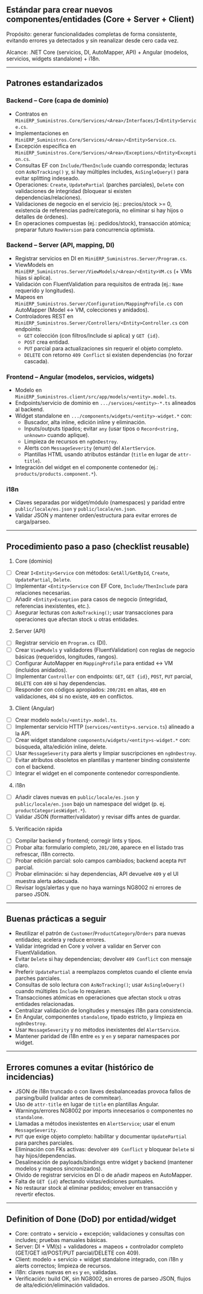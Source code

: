 ## Estándar para crear nuevos componentes/entidades (Core + Server + Client)

Propósito: generar funcionalidades completas de forma consistente, evitando errores ya detectados y sin reanalizar desde cero cada vez.

Alcance: .NET Core (servicios, DI, AutoMapper, API) + Angular (modelos, servicios, widgets standalone) + i18n.

---

## Patrones estandarizados

### Backend – Core (capa de dominio)
- Contratos en `MiniERP_Suministros.Core/Services/<Area>/Interfaces/I<Entity>Service.cs`.
- Implementaciones en `MiniERP_Suministros.Core/Services/<Area>/<Entity>Service.cs`.
- Excepción específica en `MiniERP_Suministros.Core/Services/<Area>/Exceptions/<Entity>Exception.cs`.
- Consultas EF con `Include/ThenInclude` cuando corresponda; lecturas con `AsNoTracking()` y, si hay múltiples includes, `AsSingleQuery()` para evitar splitting indeseado.
- Operaciones: `Create`, `UpdatePartial` (parches parciales), `Delete` con validaciones de integridad (bloquear si existen dependencias/relaciones).
- Validaciones de negocio en el servicio (ej.: precios/stock >= 0, existencia de referencias padre/categoría, no eliminar si hay hijos o detalles de órdenes).
- En operaciones compuestas (ej.: pedidos/stock), transacción atómica; preparar futuro `RowVersion` para concurrencia optimista.

### Backend – Server (API, mapping, DI)
- Registrar servicios en DI en `MiniERP_Suministros.Server/Program.cs`.
- ViewModels en `MiniERP_Suministros.Server/ViewModels/<Area>/<Entity>VM.cs` (+ VMs hijas si aplica).
- Validación con FluentValidation para requisitos de entrada (ej.: `Name` requerido y longitudes).
- Mapeos en `MiniERP_Suministros.Server/Configuration/MappingProfile.cs` con AutoMapper (Model ↔ VM, colecciones y anidados).
- Controladores REST en `MiniERP_Suministros.Server/Controllers/<Entity>Controller.cs` con endpoints:
	- `GET` colección (con filtros/Include si aplica) y `GET {id}`.
	- `POST` crea entidad.
	- `PUT` parcial para actualizaciones sin requerir el objeto completo.
	- `DELETE` con retorno `409 Conflict` si existen dependencias (no forzar cascada).

### Frontend – Angular (modelos, servicios, widgets)
- Modelo en `MiniERP_Suministros.client/src/app/models/<entity>.model.ts`.
- Endpoints/servicio de dominio en `.../services/<entity>-*.ts` alineados al backend.
- Widget standalone en `.../components/widgets/<entity>-widget.*` con:
	- Buscador, alta inline, edición inline y eliminación.
	- Inputs/outputs tipados; evitar `any` (usar tipos o `Record<string, unknown>` cuando aplique).
	- Limpieza de recursos en `ngOnDestroy`.
	- Alerts con `MessageSeverity` (enum) del `AlertService`.
	- Plantillas HTML usando atributos estándar (`title` en lugar de `attr-title`).
- Integración del widget en el componente contenedor (ej.: `products/products.component.*`).

### i18n
- Claves separadas por widget/módulo (namespaces) y paridad entre `public/locale/es.json` y `public/locale/en.json`.
- Validar JSON y mantener orden/estructura para evitar errores de carga/parseo.

---

## Procedimiento paso a paso (checklist reusable)

1) Core (dominio)
- [ ] Crear `I<Entity>Service` con métodos: `GetAll/GetById`, `Create`, `UpdatePartial`, `Delete`.
- [ ] Implementar `<Entity>Service` con EF Core, `Include/ThenInclude` para relaciones necesarias.
- [ ] Añadir `<Entity>Exception` para casos de negocio (integridad, referencias inexistentes, etc.).
- [ ] Asegurar lecturas con `AsNoTracking()`; usar transacciones para operaciones que afectan stock u otras entidades.

2) Server (API)
- [ ] Registrar servicio en `Program.cs` (DI).
- [ ] Crear `ViewModels` y validadores (FluentValidation) con reglas de negocio básicas (requeridos, longitudes, rangos).
- [ ] Configurar AutoMapper en `MappingProfile` para entidad ↔ VM (incluidos anidados).
- [ ] Implementar `Controller` con endpoints: `GET`, `GET {id}`, `POST`, `PUT` parcial, `DELETE` con `409` si hay dependencias.
- [ ] Responder con códigos apropiados: `200/201` en altas, `400` en validaciones, `404` si no existe, `409` en conflictos.

3) Client (Angular)
- [ ] Crear modelo `models/<entity>.model.ts`.
- [ ] Implementar servicio HTTP (`services/<entity>s.service.ts`) alineado a la API.
- [ ] Crear widget standalone `components/widgets/<entity>s-widget.*` con: búsqueda, alta/edición inline, delete.
- [ ] Usar `MessageSeverity` para alerts y limpiar suscripciones en `ngOnDestroy`.
- [ ] Evitar atributos obsoletos en plantillas y mantener binding consistente con el backend.
- [ ] Integrar el widget en el componente contenedor correspondiente.

4) i18n
- [ ] Añadir claves nuevas en `public/locale/es.json` y `public/locale/en.json` bajo un namespace del widget (p. ej. `productCategoriesWidget.*`).
- [ ] Validar JSON (formatter/validator) y revisar diffs antes de guardar.

5) Verificación rápida
- [ ] Compilar backend y frontend; corregir lints y tipos.
- [ ] Probar alta: formulario completo, `201/200`, aparece en el listado tras refrescar, i18n correcto.
- [ ] Probar edición parcial: solo campos cambiados; backend acepta `PUT` parcial.
- [ ] Probar eliminación: si hay dependencias, API devuelve `409` y el UI muestra alerta adecuada.
- [ ] Revisar logs/alertas y que no haya warnings NG8002 ni errores de parseo JSON.

---

## Buenas prácticas a seguir
- Reutilizar el patrón de `Customer`/`ProductCategory`/`Orders` para nuevas entidades; acelera y reduce errores.
- Validar integridad en Core y volver a validar en Server con FluentValidation.
- Evitar `Delete` si hay dependencias; devolver `409 Conflict` con mensaje claro.
- Preferir `UpdatePartial` a reemplazos completos cuando el cliente envía parches parciales.
- Consultas de solo lectura con `AsNoTracking()`; usar `AsSingleQuery()` cuando múltiples `Include` lo requieran.
- Transacciones atómicas en operaciones que afectan stock u otras entidades relacionadas.
- Centralizar validación de longitudes y mensajes i18n para consistencia.
- En Angular, componentes `standalone`, tipado estricto, y limpieza en `ngOnDestroy`.
- Usar `MessageSeverity` y no métodos inexistentes del `AlertService`.
- Mantener paridad de i18n entre `es` y `en` y separar namespaces por widget.

---

## Errores comunes a evitar (histórico de incidencias)
- JSON de i18n truncado o con llaves desbalanceadas provoca fallos de parsing/build (validar antes de commitear).
- Uso de `attr-title` en lugar de `title` en plantillas Angular.
- Warnings/errores NG8002 por imports innecesarios o componentes no `standalone`.
- Llamadas a métodos inexistentes en `AlertService`; usar el enum `MessageSeverity`.
- `PUT` que exige objeto completo: habilitar y documentar `UpdatePartial` para parches parciales.
- Eliminación con FKs activas: devolver `409 Conflict` y bloquear `Delete` si hay hijos/dependencias.
- Desalineación de payloads/bindings entre widget y backend (mantener modelos y mapeos sincronizados).
- Olvido de registrar servicios en DI o de añadir mapeos en AutoMapper.
- Falta de `GET {id}` afectando vistas/ediciones puntuales.
- No restaurar stock al eliminar pedidos; envolver en transacción y revertir efectos.

---

## Definition of Done (DoD) por entidad/widget
- Core: contrato + servicio + excepción; validaciones y consultas con includes; pruebas manuales básicas.
- Server: DI + VM(s) + validadores + mapeos + controlador completo (GET/GET id/POST/PUT parcial/DELETE con 409).
- Client: modelo + servicio + widget standalone integrado, con i18n y alerts correctos; limpieza de recursos.
- i18n: claves nuevas en `es` y `en`, validadas.
- Verificación: build OK, sin NG8002, sin errores de parseo JSON, flujos de alta/edición/eliminación validados.

